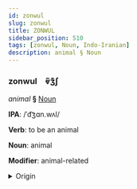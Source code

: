 ```yaml
---
id: zonwul
slug: zonwul
title: ZONWUL
sidebar_position: 510
tags: [zonwul, Noun, Indo-Iranian]
description: animal § Noun
---
```


### zonwul&emsp;<span kind="abugida">ⱴ̃ʒ͊ʃ</span>

*animal* **§** [Noun](../../tags/Noun)

**IPA**: /ˈd͡ʒɑn.wʌl/

**Verb**: to be an animal

**Noun**: animal

**Modifier**: animal-related

<details>
    <summary>Origin</summary>
    Hindi जानवर jānvar [d͡ʒä̃ːn̪.wəɾ]<br/>
    <em>Indo-Iranian Language Family</em>
</details>